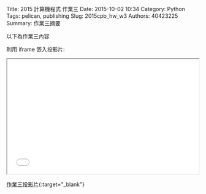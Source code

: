 Title: 2015 計算機程式 作業三
Date: 2015-10-02 10:34
Category: Python
Tags: pelican, publishing
Slug: 2015cpb_hw_w3
Authors: 40423225
Summary: 作業三摘要

以下為作業三內容

利用 iframe 嵌入投影片:

<iframe src="40423225_cp_w3_p.html" width="500" height="300"></iframe>

[作業三投影片](40423225_cp_w3_p.html){:target="_blank"}
